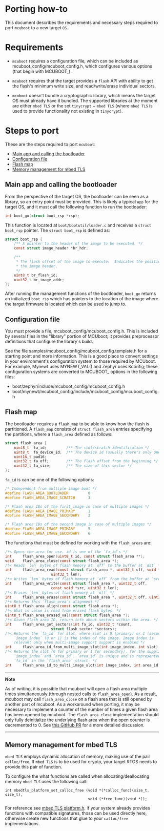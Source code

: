 # Porting how-to

This document describes the requirements and necessary steps required to port
`mcuboot` to a new target `OS`.

# Requirements

* `mcuboot` requires a configuration file, which can be included as
   mcuboot_config/mcuboot_config.h, which configures various options
   (that begin with MCUBOOT_).

* `mcuboot` requires that the target provides a `flash` API with ability to
  get the flash's minimum write size, and read/write/erase individual sectors.

* `mcuboot` doesn't bundle a cryptographic library, which means the target
  OS must already have it bundled. The supported libraries at the moment are
  either `mbed TLS` or the set `tinycrypt` + `mbed TLS` (where `mbed TLS` is
  used to provide functionality not existing in `tinycrypt`).

# Steps to port

These are the steps required to port `mcuboot`:
  * [Main app and calling the bootloader](#main-app-and-calling-the-bootloader)
  * [Configuration file](#configuration-file)
  * [Flash map](#flash-map)
  * [Memory management for mbed TLS](#memory-management-for-mbed-tls)

## Main app and calling the bootloader

From the perspective of the target OS, the bootloader can be seen as a library,
so an entry point must be provided. This is likely a typical `app` for the
target OS, and it must call the following function to run the bootloader:

```c
int boot_go(struct boot_rsp *rsp);
```

This function is located at `boot/bootutil/loader.c` and receives a `struct
boot_rsp` pointer. The `struct boot_rsp` is defined as:

```c
struct boot_rsp {
    /** A pointer to the header of the image to be executed. */
    const struct image_header *br_hdr;

    /**
     * The flash offset of the image to execute.  Indicates the position of
     * the image header.
     */
    uint8_t br_flash_id;
    uint32_t br_image_addr;
};
```

After running the management functions of the bootloader, `boot_go` returns
an initialized `boot_rsp` which has pointers to the location of the image
where the target firmware is located which can be used to jump to.

## Configuration file

You must provide a file, mcuboot_config/mcuboot_config.h. This is
included by several files in the "library" portion of MCUboot; it
provides preprocessor definitions that configure the library's
build.

See the file samples/mcuboot_config/mcuboot_config.template.h for a
starting point and more information. This is a good place to convert
settings in your environment's configuration system to those required
by MCUboot. For example, Mynewt uses MYNEWT_VAL() and Zephyr uses
Kconfig; these configuration systems are converted to MCUBOOT_ options
in the following files:

- boot/zephyr/include/mcuboot_config/mcuboot_config.h
- boot/mynewt/mcuboot_config/include/mcuboot_config/mcuboot_config.h

## Flash map

The bootloader requires a `flash_map` to be able to know how the flash is
partitioned. A `flash_map` consists of `struct flash_area` entries
specifying the partitions, where a `flash_area` defined as follows:

```c
struct flash_area {
    uint8_t  fa_id;         /** The slot/scratch identification */
    uint8_t  fa_device_id;  /** The device id (usually there's only one) */
    uint16_t pad16;
    uint32_t fa_off;        /** The flash offset from the beginning */
    uint32_t fa_size;       /** The size of this sector */
};
```

`fa_id` is can be one of the following options:

```c
/* Independent from multiple image boot */
#define FLASH_AREA_BOOTLOADER         0
#define FLASH_AREA_IMAGE_SCRATCH      3
```
```c
/* Flash area IDs of the first image in case of multiple images */
#define FLASH_AREA_IMAGE_PRIMARY      1
#define FLASH_AREA_IMAGE_SECONDARY    2
```
```c
/* Flash area IDs of the second image in case of multiple images */
#define FLASH_AREA_IMAGE_PRIMARY      5
#define FLASH_AREA_IMAGE_SECONDARY    6
```

The functions that must be defined for working with the `flash_area`s are:

```c
/*< Opens the area for use. id is one of the `fa_id`s */
int     flash_area_open(uint8_t id, const struct flash_area **);
void    flash_area_close(const struct flash_area *);
/*< Reads `len` bytes of flash memory at `off` to the buffer at `dst` */
int     flash_area_read(const struct flash_area *, uint32_t off, void *dst,
                     uint32_t len);
/*< Writes `len` bytes of flash memory at `off` from the buffer at `src` */
int     flash_area_write(const struct flash_area *, uint32_t off,
                     const void *src, uint32_t len);
/*< Erases `len` bytes of flash memory at `off` */
int     flash_area_erase(const struct flash_area *, uint32_t off, uint32_t len);
/*< Returns this `flash_area`s alignment */
uint8_t flash_area_align(const struct flash_area *);
/*< What is value is read from erased flash bytes. */
uint8_t flash_area_erased_val(const struct flash_area *);
/*< Given flash area ID, return info about sectors within the area. */
int     flash_area_get_sectors(int fa_id, uint32_t *count,
                     struct flash_sector *sectors);
/*< Returns the `fa_id` for slot, where slot is 0 (primary) or 1 (secondary).
    `image_index` (0 or 1) is the index of the image. Image index is
    relevant only when multi-image support support is enabled */
int     flash_area_id_from_multi_image_slot(int image_index, int slot);
/*< Returns the slot (0 for primary or 1 for secondary), for the supplied
    `image_index` and `area_id`. `area_id` is unique and is represented by
    `fa_id` in the `flash_area` struct. */
int     flash_area_id_to_multi_image_slot(int image_index, int area_id);
```

---
**Note**

As of writing, it is possible that mcuboot will open a flash area multiple times simultaneously (through nested calls to `flash_area_open`). As a result, mcuboot may call `flash_area_close` on a flash area that is still opened by another part of mcuboot. As a workaround when porting, it may be necessary to implement a counter of the number of times a given flash area has been opened by mcuboot. The `flash_area_close` implementation should only fully deinitialize the underlying flash area when the open counter is decremented to 0. See [this GitHub PR](https://github.com/mcu-tools/mcuboot/pull/894/) for a more detailed discussion.

---

## Memory management for mbed TLS

`mbed TLS` employs dynamic allocation of memory, making use of the pair
`calloc/free`. If `mbed TLS` is to be used for crypto, your target RTOS
needs to provide this pair of function.

To configure the what functions are called when allocating/deallocating
memory `mbed TLS` uses the following call:

```
int mbedtls_platform_set_calloc_free (void *(*calloc_func)(size_t, size_t),
                                      void (*free_func)(void *));
```

For reference see [mbed TLS platform.h](https://tls.mbed.org/api/platform_8h.html).
If your system already provides functions with compatible signatures, those can
be used directly here, otherwise create new functions that glue to your
`calloc/free` implementations.
